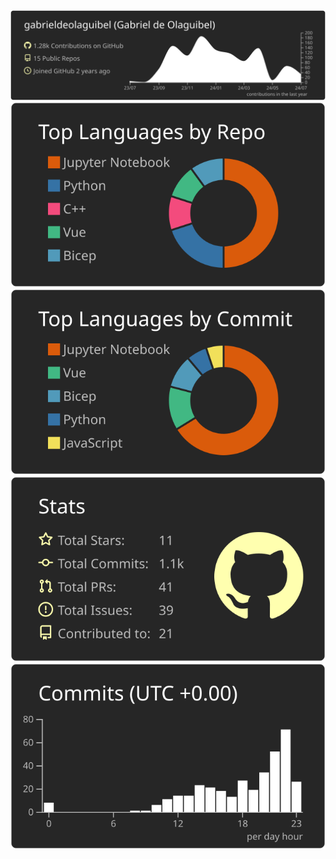 <div align="center">
  <a href="https://github.com/vn7n24fzkq/github-profile-summary-cards">
    <img src="https://raw.githubusercontent.com/gabrieldeolaguibel/gabrieldeolaguibel/main/profile-summary-card-output/apprentice/0-profile-details.svg">
  </a>
  <a href="https://github.com/vn7n24fzkq/github-profile-summary-cards">
    <img src="https://raw.githubusercontent.com/gabrieldeolaguibel/gabrieldeolaguibel/main/profile-summary-card-output/apprentice/1-repos-per-language.svg">
  </a>
  <a href="https://github.com/vn7n24fzkq/github-profile-summary-cards">
    <img src="https://raw.githubusercontent.com/gabrieldeolaguibel/gabrieldeolaguibel/main/profile-summary-card-output/apprentice/2-most-commit-language.svg">
  </a>
  <a href="https://github.com/vn7n24fzkq/github-profile-summary-cards">
    <img src="https://raw.githubusercontent.com/gabrieldeolaguibel/gabrieldeolaguibel/main/profile-summary-card-output/apprentice/3-stats.svg">
  </a>
  <a href="https://github.com/vn7n24fzkq/github-profile-summary-cards">
    <img src="https://raw.githubusercontent.com/gabrieldeolaguibel/gabrieldeolaguibel/main/profile-summary-card-output/apprentice/4-productive-time.svg">
  </a>
</div>
